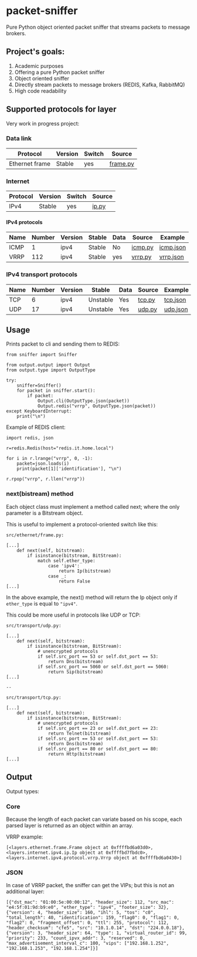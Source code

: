 # packet-sniffer

Pure Python object oriented packet sniffer that streams packets to message brokers.

## Project's goals:
1) Academic purposes
2) Offering a pure Python packet sniffer
3) Object oriented sniffer
4) Directly stream packets to message brokers (REDIS, Kafka, RabbitMQ)
5) High code readability

## Supported protocols for layer
Very work in progress project:

### Data link 
Protocol | Version | Switch | Source
--- | --- | --- | ---
Ethernet frame | Stable | yes | [frame.py](src/layers/ethernet.frame.py)

### Internet
Protocol | Version | Switch | Source
--- | --- | --- | ---
IPv4 | Stable | yes | [ip.py](src/layers/internet/ipv4/ip.py)

#### IPv4 protocols
Name | Number | Version | Stable | Data | Source | Example
--- | --- | --- | --- | --- | --- | ---
ICMP | 1 | ipv4 | Stable | No | [icmp.py](src/layers/internet/ipv4/protocol/icmp.py) | [icmp.json](examples/icmp.json.md)
VRRP | 112 | ipv4 | Stable | yes | [vrrp.py](src/layers/internet/ipv4/protocol/vrrp.py) | [vrrp.json](examples/vrrp.json.md)

### IPv4 transport protocols
Name | Number | Version | Stable | Data | Source | Example
--- | --- | --- | --- | --- | --- | ---
TCP | 6 | ipv4 | Unstable | Yes | [tcp.py](src/layers/transport/tcp.py) | [tcp.json](examples/tcp.json.md)
UDP | 17 | ipv4 | Unstable | Yes | [udp.py](src/layers/transport/udp.py) | [udp.json](examples/udp.json.md)

## Usage
Prints packet to cli and sending them to REDIS:
```
from sniffer import Sniffer

from output.output import Output
from output.type import OutputType

try:
    sniffer=Sniffer()
    for packet in sniffer.start():
        if packet:
            Output.cli(OutputType.json(packet))
            Output.redis("vrrp", OutputType.json(packet))
except KeyboardInterrupt:
    print("\n")
```

Example of REDIS client:
```
import redis, json

r=redis.Redis(host="redis.it.home.local")

for i in r.lrange("vrrp", 0, -1):
    packet=json.loads(i)
    print(packet[1]['identification'], "\n")

r.rpop("vrrp", r.llen("vrrp"))
```

### next(bistream) method
Each object class must implement a method called next; where the only parameter is a Bitstream object.

This is useful to implement a protocol-oriented switch like this:

```
src/ethernet/frame.py:

[...]
    def next(self, bitstream):
        if isinstance(bitstream, BitStream):
            match self.ether_type:
                case 'ipv4':
                    return Ip(bitstream)
                case _:
                    return False
[...]
```

In the above example, the next() method will return the Ip object only if ```ether_type``` is equal to ```"ipv4"```.

This could be more useful in protocols like UDP or TCP:

```
src/transport/udp.py:

[...]
    def next(self, bitstream):
        if isinstance(bitstream, BitStream):
            # unencrypted protocols
            if self.src_port == 53 or self.dst_port == 53:
                return Dns(bitstream)
            if self.src_port == 5060 or self.dst_port == 5060:
                return Sip(bitstream)
[...]

--

src/transport/tcp.py:

[...]
    def next(self, bitstream):
        if isinstance(bitstream, BitStream):
            # unencrypted protocols
            if self.src_port == 23 or self.dst_port == 23:
                return Telnet(bitstream)
            if self.src_port == 53 or self.dst_port == 53:
                return Dns(bitstream)
            if self.src_port == 80 or self.dst_port == 80:
                return Http(bitstream)
[...]

```

## Output
Output types:

### Core
Because the length of each packet can variate based on his scope, each parsed layer is returned as an object within an array.

VRRP example:
```
[<layers.ethernet.frame.Frame object at 0xffffbd6a03d0>, <layers.internet.ipv4.ip.Ip object at 0xffffbd7fbdc0>, <layers.internet.ipv4.protocol.vrrp.Vrrp object at 0xffffbd6a0430>]
```

### JSON
In case of VRRP packet, the sniffer can get the VIPs; but this is not an additional layer:
```
[{"dst_mac": "01:00:5e:00:00:12", "header_size": 112, "src_mac": "e4:5f:01:9d:b9:e0", "ether_type": "ipv4", "footer_size": 32},
{"version": 4, "header_size": 160, "ihl": 5, "tos": "c0", "total_length": 40, "identification": 159, "flag0": 0, "flag1": 0, "flag2": 0, "fragment_offset": 0, "ttl": 255, "protocol": 112, "header_checksum": "cfe5", "src": "10.1.0.14", "dst": "224.0.0.18"},
{"version": 3, "header_size": 64, "type": 1, "virtual_router_id": 99, "priority": 233, "count_ipvx_addr": 3, "reserved": 0, "max_advertisement_interval_c": 100, "vips": ["192.168.1.252", "192.168.1.253", "192.168.1.254"]}]
```
